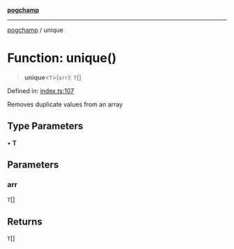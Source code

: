 [**pogchamp**](../README.md)

***

[pogchamp](../globals.md) / unique

# Function: unique()

> **unique**\<`T`\>(`arr`): `T`[]

Defined in: [index.ts:107](https://github.com/antonandresen/pogchamp/blob/c622d552b9277eb468753e85a6bbba7d57ac30d7/index.ts#L107)

Removes duplicate values from an array

## Type Parameters

• **T**

## Parameters

### arr

`T`[]

## Returns

`T`[]

